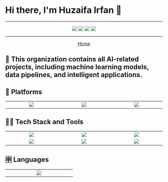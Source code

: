 # Hi there, I'm Huzaifa Irfan 👋

<hr />

<p align="center">
<a href="https://huzaifairfan.com" target="_blank"><img src="https://img.shields.io/badge/-huzaifairfan.com-1aa260?style=flat&logo=Google-Chrome&logoColor=white"/></a>
<a href="https://www.linkedin.com/in/huzaifairfan/" target="_blank"><img src="https://img.shields.io/badge/-Huzaifa%20Irfan-0072b1?style=flat&logo=Linkedin&logoColor=white"/></a>
<a href="https://github.com/HuzaifaIrfan/" target="_blank"><img src="https://img.shields.io/badge/-Huzaifa%20Irfan-4078c0?style=flat&logo=Github&logoColor=white"/></a>
<a href="mailto:contact@huzaifairfan.com" target="_blank"><img src="https://img.shields.io/badge/-contact@huzaifairfan.com-c71610?style=flat&logo=Gmail&logoColor=white"/></a>
</p>

<hr />

<p align="center">
<a href="https://github.com/HuzaifaIrfan" target="_blank">Home</a>
</p>

## 📁 This organization contains all AI-related projects, including machine learning models, data pipelines, and intelligent applications.

## 📱 Platforms

<table>
<tr>
    <td align='center' width="200">
        <img src="https://upload.wikimedia.org/wikipedia/commons/e/e1/Google_Chrome_icon_%28February_2022%29.svg">
    </td>
    <td align='center' width="200">
        <img src="https://upload.wikimedia.org/wikipedia/commons/3/35/Tux.svg">
    </td>
    <td align='center' width="200">
        <img src="https://upload.wikimedia.org/wikipedia/en/f/f4/Docker_logo.svg">
    </td>
</tr>
</table>

## 🧑‍💻 Tech Stack and Tools

<table>
<tr>
    <td align='center' width="200">
        <img src="https://media.datacamp.com/cms/google/ad_4nxfnnz7nfq1q7wrkzmgmkg3wcgxldkbjchen5fadpwc1oydavwgjfu9dofuy9xljev29evzupzkmokbfj7640py0dhqycnnry-lxg3flcinmj5h7ov6r4xzhjoy6ccxrr5tqxanduwuba5b3agznvidnpz8.png">
    </td>
    <td align='center' width="200">
        <img src="https://upload.wikimedia.org/wikipedia/commons/6/60/LangChain_Logo.svg">
    </td>
    <td align='center' width="200">
        <img src="https://upload.wikimedia.org/wikipedia/commons/a/af/OpenAI_logo_2025_%28wordmark%29.svg">
    </td>
</tr>
<tr>
    <td align='center' width="200">
        <img src="https://www.linuxtricks.fr/upload/ollama-logo.png">
    </td>
    <td align='center' width="200">
        <img src="https://qdrant.tech/img/qdrant-logo.svg">
    </td>
    <td align='center' width="200">
        <img src="https://upload.wikimedia.org/wikipedia/commons/1/1a/FastAPI_logo.svg">
    </td>
</tr>
</table>


## 🈸 Languages

<table>
<tr>
    <td align='center' width="200">
        <img src="https://upload.wikimedia.org/wikipedia/commons/c/c3/Python-logo-notext.svg">
    </td>
</tr>
</table>
